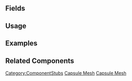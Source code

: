 <languages></languages> <translate>

## Fields

## Usage

## Examples

## Related Components

</translate>

[Category:ComponentStubs](Category:ComponentStubs "wikilink") [Capsule
Mesh](Category:Components{{#translation:}} "wikilink") [Capsule
Mesh](Category:Components:Assets:Procedural_Meshes{{#translation:}} "wikilink")